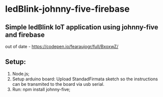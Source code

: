 # ledBlink-johnny-five-firebase
## Simple ledBlink IoT application using johnny-five and firebase

out of date - https://codepen.io/fearaujogr/full/BxoxwZ/

## Setup:
1) Node.js;
2) Setup arduino board:
  Upload StandadFirmata sketch so the instructions can be transmited to the board via usb serial.
3) Run: npm install johnny-five;
